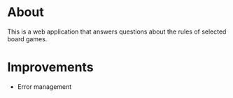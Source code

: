 # About
This is a web application that answers questions about the rules of selected board games.

# Improvements

- Error management
